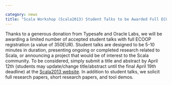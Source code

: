 ```yaml
---

category: news
title: "Scala Workshop (Scala2013) Student Talks to be Awarded Full ECOOP Registration!"
---
```


Thanks to a generous donation from Typesafe and Oracle Labs, we will be awarding a limited number of accepted student talks with full ECOOP registration (a value of 350EUR). Student talks are designed to be 5-10 minutes in duration, presenting ongoing or completed research related to Scala, or announcing a project that would be of interest to the Scala community. To be considered, simply submit a title and abstract by April 12th (students may update/change title/abstract until the final April 19th deadline) at the [Scala2013 website](http://lampwww.epfl.ch/~hmiller/scala2013/). In addition to student talks, we solicit full research papers, short research papers, and tool demos. 
